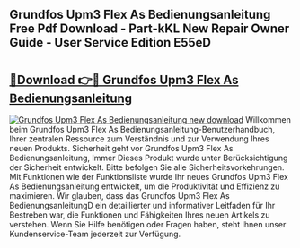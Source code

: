 ## Grundfos Upm3 Flex As Bedienungsanleitung Free Pdf Download - Part-kKL New Repair Owner Guide - User Service Edition E55eD

# <h2><a href="http://df20z8g.blite.top/?on=Grundfos+Upm3+Flex+As+Bedienungsanleitung">🔗Download 👉🔴 Grundfos Upm3 Flex As Bedienungsanleitung</a></h2>

[![Grundfos Upm3 Flex As Bedienungsanleitung new download](https://i.imgur.com/lujVjoI.png)](http://df20z8g.blite.top/?on=Grundfos+Upm3+Flex+As+Bedienungsanleitung)
Willkommen beim Grundfos Upm3 Flex As Bedienungsanleitung-Benutzerhandbuch, Ihrer zentralen Ressource zum Verständnis und zur Verwendung Ihres neuen Produkts. Sicherheit geht vor Grundfos Upm3 Flex As Bedienungsanleitung, Immer Dieses Produkt wurde unter Berücksichtigung der Sicherheit entwickelt. Bitte befolgen Sie alle Sicherheitsvorkehrungen. Mit Funktionen wie der Funktionsliste wurde Ihr neues Grundfos Upm3 Flex As Bedienungsanleitung entwickelt, um die Produktivität und Effizienz zu maximieren. Wir glauben, dass das Grundfos Upm3 Flex As BedienungsanleitungD ein detaillierter und informativer Leitfaden für Ihr Bestreben war, die Funktionen und Fähigkeiten Ihres neuen Artikels zu verstehen. Wenn Sie Hilfe benötigen oder Fragen haben, steht Ihnen unser Kundenservice-Team jederzeit zur Verfügung.
